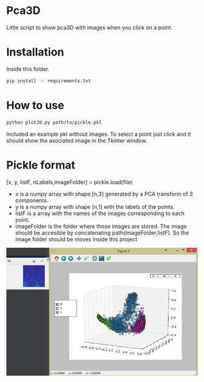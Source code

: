 # Pca3D
Little script to show pca3D with images when you click on a point.

# Installation
Inside this folder.

```sh
pip install -r requirements.txt
```

# How to use

```sh
python plot3d.py path/to/pickle.pkl
```
Included an example pkl without images. To select a point just click and it should show the asociated image in the Tkinter window.

# Pickle format
[x, y, listF, nLabels,imageFolder] = pickle.load(file)

* x is a numpy array with shape [n,3] generated by a PCA transform of 3 components.
* y is a numpy array with shape [n,1] with the labels of the points.
* listF is a array with the names of the images corresponding to each point.
* imageFolder is the folder where those images are stored. The image should be accesible by concatenating path(imageFolder,listF). So the image folder should be moves inside this project

![GitHub Logo](example.png)
